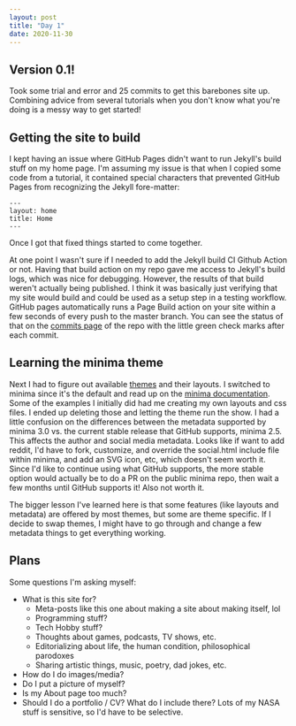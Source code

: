 ```yaml
---
layout: post
title: "Day 1"
date: 2020-11-30
---
```


## Version 0.1!

Took some trial and error and 25 commits to get this barebones site up. Combining advice from several tutorials when you don't know what you're doing is a messy way to get started!

## Getting the site to build

I kept having an issue where GitHub Pages didn't want to run Jekyll's build stuff on my home page. I'm assuming my issue is that when I copied some code from a tutorial, it contained special characters that prevented GitHub Pages from recognizing the Jekyll fore-matter:

```
---
layout: home
title: Home
---
```

Once I got that fixed things started to come together.


At one point I wasn't sure if I needed to add the Jekyll build CI Github Action or not. Having that build action on my repo gave me access to Jekyll's build logs, which was nice for debugging. However, the results of that build weren't actually being published. I think it was basically just verifying that my site would build and could be used as a setup step in a testing workflow. GitHub pages automatically runs a Page Build action on your site within a few seconds of every push to the master branch. You can see the status of that on the [commits page](https://github.com/flutefreak7/flutefreak7.github.io/commits/master) of the repo with the little green check marks after each commit.

## Learning the minima theme

Next I had to figure out available [themes](https://pages.github.com/themes/) and their layouts. I switched to minima since it's the default and read up on the [minima documentation](https://github.com/jekyll/minima). Some of the examples I initially did had me creating my own layouts and css files. I ended up deleting those and letting the theme run the show. I had a little confusion on the differences between the metadata supported by minima 3.0 vs. the current stable release that GitHub supports, minima 2.5. This affects the author and social media metadata. Looks like if want to add reddit, I'd have to fork, customize, and override the social.html include file within minima, and add an SVG icon, etc, which doesn't seem worth it. Since I'd like to continue using what GitHub supports, the more stable option would actually be to do a PR on the public minima repo, then wait a few months until GitHub supports it! Also not worth it.

The bigger lesson I've learned here is that some features (like layouts and metadata) are offered by most themes, but some are theme specific. If I decide to swap themes, I might have to go through and change a few metadata things to get everything working.

## Plans

Some questions I'm asking myself:

- What is this site for?
    - Meta-posts like this one about making a site about making itself, lol
    - Programming stuff?
    - Tech Hobby stuff?
    - Thoughts about games, podcasts, TV shows, etc.
    - Editorializing about life, the human condition, philosophical parodoxes
    - Sharing artistic things, music, poetry, dad jokes, etc.
- How do I do images/media?
- Do I put a picture of myself?
- Is my About page too much?
- Should I do a portfolio / CV? What do I include there? Lots of my NASA stuff is sensitive, so I'd have to be selective.
 

